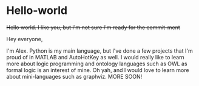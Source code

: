 # Hello-world

~~Hello world. I like you, but I'm not sure I'm ready for the commit-ment~~

Hey everyone,

I'm Alex. Python is my main language, but I've done a few projects that I'm proud of in MATLAB and AutoHotKey as well. I would really like to learn more about logic programming and ontology languages such as OWL as formal logic is an interest of mine. Oh yah, and I would love to learn more about mini-languages such as graphviz. MORE SOON!


